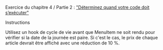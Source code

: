 Exercice du chapitre 4 / Partie 2 : ["Déterminez quand votre code doit s’exécuter"](https://openclassrooms.com/fr/courses/6390311-creez-une-application-web-avec-vue-js/6863766-determinez-quand-votre-code-doit-s-executer)

Instructions

Utilisez un hook de cycle de vie avant que  MenuItem  ne soit rendu pour vérifier si la date de la  journée est paire. Si c'est le cas, le prix de chaque article devrait être affiché avec une réduction de 10 %.
